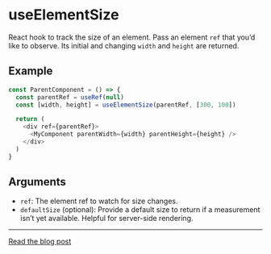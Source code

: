 # useElementSize

React hook to track the size of an element. Pass an element `ref` that you’d like to observe. Its initial and changing `width` and `height` are returned.


## Example

```js
const ParentComponent = () => {
  const parentRef = useRef(null)
  const [width, height] = useElementSize(parentRef, [300, 100])

  return (
    <div ref={parentRef}>
      <MyComponent parentWidth={width} parentHeight={height} />
    </div>
  )
}
```

## Arguments

- `ref`: The element ref to watch for size changes.
- `defaultSize` (optional): Provide a default size to return if a measurement isn’t yet available. Helpful for server-side rendering.

---

[Read the blog post](https://unsure.me/window-pains-using-element-queries-in-your-react-app/)
